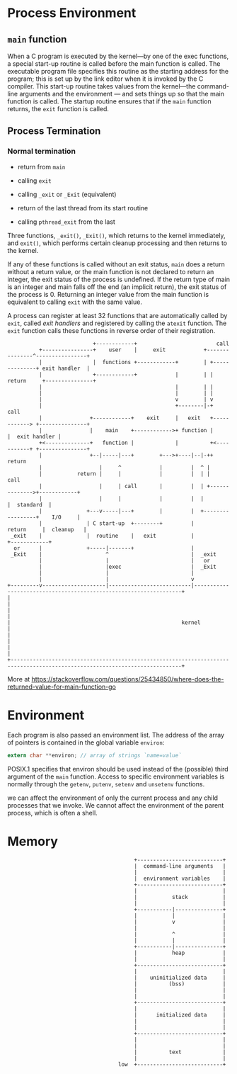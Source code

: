 # Process Environment

## `main` function

When a C program is executed by the kernel—by one of the exec functions, a special start-up routine is called before the main function is called. The executable program file specifies this routine as the starting address for the program; this is set up by the link editor when it is invoked by the C compiler. This start-up routine takes values from the kernel—the command-line arguments and the environment — and sets things up so that the main function is called. The startup routine ensures that if the `main` function returns, the `exit` function is called.

## Process Termination

### Normal termination

- return from `main`

- calling `exit`

- calling `_exit` or `_Exit` (equivalent)

- return of the last thread from its start routine

- calling `pthread_exit` from the last 

Three functions, `_exit()`, `_Exit()`, which returns to the kernel immediately, and `exit()`, which performs certain cleanup processing and then returns to the kernel.

If any of these functions is called without an exit status, `main` does a return without a return value, or the main function is not declared to return an integer, the exit status of the process is undefined. If the return type of main is an integer and main falls off the end (an implicit return), the exit status of the process is 0. Returning an integer value from the main function is equivalent to calling `exit` with the same value.

A process can register at least 32 functions that are automatically called by `exit`, called _exit handlers_ and registered by calling the `atexit` function. The `exit` function calls these  functions in reverse order of their registration.

```
                           +------------+                         call
          +----------------+    user    |     exit            +---------------^----------------+
          |                |  functions +------------+        | +--------------+ exit handler  |
          |                +------------+            |        | |   return     +---------------+
          |                                          |        | |
          |                                          |        | |
          |                                          v        | v
          |                                          +--------|-+    call
          |               +------------+    exit     |   exit   +------------> +---------------+
          |               |    main    +------------>+ function |              |  exit handler |
          +<--------------+   function |             |          +<-----------+ +---------------+
          |               +--|-----|---+        +--->+----|--|-++    return
          |                  |     ^            |         |  ^ |
          |           return |     |            |         |  | |     call
          |                  |     | call       |         |  | +-------------->+------------+
          |                  |     |            |         |  |                 |  standard  |
          |              +---v-----|---+        |         |  +-----------------+    I/O     |
          |              | C start-up  +--------+         |         return     |  cleanup   |
 _exit    |              |  routine    |   exit           |                    +------------+
  or      |              +-----|-------+                  |
 _Exit    |                    ^                          |  _exit
          |                    |                          |   or
          |                    |exec                      |  _Exit
          |                    |                          |
          |                    |                          v
+---------v--------------------|--------------------------|------------------------------------------------------------------+
|                                                                                                                            |
|                                                                                                                            |
|                                                      kernel                                                                |
|                                                                                                                            |
|                                                                                                                            |
+----------------------------------------------------------------------------------------------------------------------------+

```

More at https://stackoverflow.com/questions/25434850/where-does-the-returned-value-for-main-function-go

# Environment 

Each program is also passed an environment list. The address of the array of pointers is contained in the global variable `environ`:

```c
extern char **environ; // array of strings `name=value`
```

POSIX.1 specifies that environ should be used instead of the (possible) third argument of the `main` function. Access to specific environment variables is normally through the `getenv`, `putenv`, `setenv` and `unsetenv` functions.

we can affect the environment of only the current process and any child processes that we invoke. We cannot affect the environment of the parent process, which is often a shell.

# Memory

```
                                        +---------------------------+
                                        |  command-line arguments   |
                                        |                           |
                                        |  environment variables    |
                                        +---------------------------+
                                        |                           |
                                        |           stack           |
                                        |                           |
                                        +-----------|---------------+
                                        |           |               |
                                        |           v               |
                                        |                           |
                                        |           ^               |
                                        |           |               |
                                        +-----------|---------------+
                                        |           heap            |
                                        |                           |
                                        +---------------------------+
                                        |                           |
                                        |    uninitialized data     |
                                        |          (bss)            |
                                        |                           |
                                        |                           |
                                        +---------------------------+
                                        |                           |
                                        |      initialized data     |
                                        |                           |
                                        |                           |
                                        +---------------------------+
                                        |                           |
                                        |                           |
                                        |          text             |
                                        |                           |
                                   low  +---------------------------+
```
